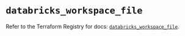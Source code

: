 # `databricks_workspace_file`

Refer to the Terraform Registry for docs: [`databricks_workspace_file`](https://registry.terraform.io/providers/databricks/databricks/1.61.0/docs/resources/workspace_file).
